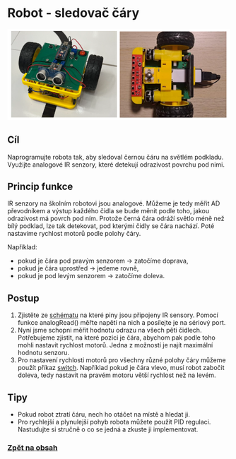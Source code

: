 # Robot - sledovač čáry

![image](img/11_Line_follower_1.png)


## Cíl
Naprogramujte robota tak, aby sledoval černou čáru na světlém podkladu. Využijte analogové IR senzory, které detekují odrazivost povrchu pod nimi. 

## Princip funkce
IR senzory na školním robotovi jsou analogové. Můžeme je tedy měřit AD převodníkem a výstup každého čidla se bude měnit podle toho, jakou odrazivost má povrch pod ním. Protože černá čára odráží světlo méně než bílý podklad, lze tak detekovat, pod kterými čidly se čára nachází. Poté nastavíme rychlost motorů podle polohy čáry.

Například:
- pokud je čára pod pravým senzorem → zatočíme doprava,
- pokud je čára uprostřed → jedeme rovně,
- pokud je pod levým senzorem → zatočíme doleva.

## Postup
1. Zjistěte ze [schématu](https://github.com/TomasChovanec/Arduino_robotek/blob/master/FrenGP_robot/Robot_schematics.pdf) na které piny jsou připojeny IR sensory. Pomocí funkce analogRead() měřte napětí na nich a posílejte je na sériový port.
2. Nyní jsme schopni měřit hodnotu odrazu na všech pěti čidlech. Potřebujeme zjistit, na které pozici je čára, abychom pak podle toho mohli nastavit rychlost motorů. Jedna z možností je najít maximální hodnotu senzoru.
3. Pro nastavení rychlosti motorů pro všechny různé polohy čáry můžeme použít příkaz [switch](https://www.itnetwork.cz/hardware-pc/arduino/programovaci-jazyk/podminky-a-jejich-pouziti#_switch). Například pokud je čára vlevo, musí robot zabočit doleva, tedy nastavit na pravém motoru větší rychlost než na levém.

## Tipy	
- Pokud robot ztratí čáru, nech ho otáčet na místě a hledat ji.
- Pro rychlejší a plynulejší pohyb robota můžete použít PID regulaci. Nastudujte si stručně o co se jedná a zkuste ji implementovat.

### [Zpět na obsah](README.md)

